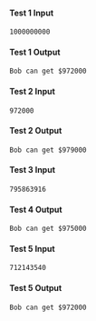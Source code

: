 #### Test 1 Input  
``` 
1000000000
```

#### Test 1 Output 
 ```
 Bob can get $972000
 ```

#### Test 2 Input
 ```
 972000
 ```

#### Test 2 Output
 ```
 Bob can get $979000
 ```

#### Test 3 Input
 ```
 795863916
 ```

#### Test 4 Output
 ```
 Bob can get $975000
 ```

#### Test 5 Input
 ```
 712143540
 ```

#### Test 5 Output
 ```
 Bob can get $972000
 ```
